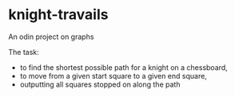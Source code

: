 # knight-travails

An odin project on graphs

The task:
* to find the shortest possible path for a knight on a chessboard,
* to move from a given start square to a given end square,
* outputting all squares stopped on along the path
